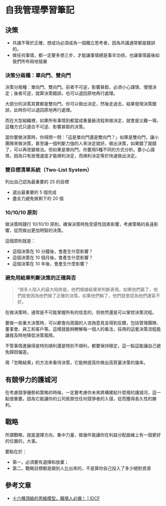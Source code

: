 # 自我管理學習筆記

## 決策

* 共識不等於正確，想成功必須成為一個獨立思考者，因為共識通常都是錯誤的。
* 做任何事情，都一定要多想三步，才能讓事情總是事半功倍，也讓事情最後如我們所布局地發展

### 決策分兩種：單向門、雙向門

決策分兩種：單向門、雙向門。前者不可逆，影響甚鉅，必須小心謹慎、慢慢決定；後者可逆，就算決策錯誤，也可以退回原地再行處理。

大部分的決策其實都是雙向門，你可以做出決定，然後走過去，結果發現決策錯誤，此時你可以退回原地再行處理。

而在大型組織裡，如果所有事情到都當成重量級流程來做決定，就會是災難一場，這種方式只適合不可逆、影響甚鉅的決策。

當你要做決策時，你得問一問：「這是單向門還是雙向門？」如果是雙向門，讓小團隊來做決策，甚至讓一個判斷力強的人來決定就好。做出決策，如果錯了就錯了，可以再改變做法。但如果是單向門，你要用5種不同的方式分析。要小心謹慎，因為只有放慢速度才能順利決定，而順利決定等於快速做出決定。

### 雙目標清單系統（Two-List System）

列出自己認為最重要的 25 的目標

* 選出最重要的 5 個完成
* 盡全力避免做剩下的 20 個

### 10/10/10 原則

做決策時踐行 10/10/10 原則，確保決策時免受感性因素影響，考慮策略的長遠影響，從而做出更加明智的決策。

這個原則就是：

* 這個決策在 10 分鐘後，會產生什麼影響？
* 這個決策在 10 個月後，會產生什麼影響？
* 這個決策在 10 年後，會產生什麼影響？

### 避免用結果判斷決策的正確與否

> “很多人陷入的最大陷阱是，他們根據結果來判斷表現。如果他們贏了，他們就會因為他們做了正確的決策。如果他們輸了，他們就會認為他們運氣不好。

在做決策時，通常是不可能掌握所有的信息的，但依然還是可以掌控決策流程。

要做一些重大決策時，可以都會向周圍的人咨詢意見並得到反饋，包括管理團隊、董事會、員工和客戶等。這樣就能夠瞭解每一個人的看法，採用的這套決策流程能讓我及時地降低決策風險。

不管事情進展得是特別順利還是特別不順利，都要保持穩定，這一點這能讓自己避免歸因偏差。

用「忽略結果」的方法來看待決策，它能夠提高你做出高質量決策的幾率。

## 有競爭力的護城河

在考慮競爭優勢和策略的時候，一定要考慮你未來將構建起什麼樣的護城河，這一點很重要。因為它能讓你的公司抵禦住任何競爭者的入侵，從而獲得長久性的勝利。

## 戰略

所謂戰略，就是選擇方向，集中力量，做幾件能讓你在利益分配曲線上有一個更好的位置的，大事。

要點在於：

* 第一，必須要有選擇和放棄；
* 第二，戰略目標都是跟別人比出來的，不是算你自己投入了多少絕對資源

## 參考文章

* [十六種頂級的思維模型，職場人必備！ | IDCF](https://mp.weixin.qq.com/s/b-cS9Apqh6_Zbfxcx-WCow)
